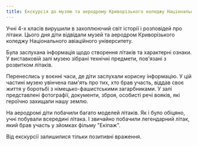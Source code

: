 ```yaml
---
title: Екскурсія до музею та аеродрому Криворізького коледжу Національного авіаційного університету
---
```


Учні 4-х класів вирушили в захоплюючий світ історії і розповідей про літаки. Цього дня діти відвідали музей та аеродром Криворізького коледжу Національного авіаційного університету.

Була заслухана інформація щодо створення літаків та характерні ознаки. У виставковій залі музею зібрані технічні предмети, пов'язані з розвитком літаків.

Перенеслись у воєнні часи, де діти заслухали корисну інформацію. У цій частині музею увінчена пам'ять про тих, хто брав участь, віддав своє життя у боротьбі з німецько-фашистськими загарбниками. У залі представлені фотографії, документи, зброя, особисті речі вояків, які героїчно захищали нашу землю.

На аеродромі діти побачили багато моделей літаків. Як і було обіцяно, учні побували всередині літака. І звичайно побачили легендарний літак, який брав участь у зйомках фільму "Екіпаж".

Від екскурсії залишилися тільки позитивні враження.

<slideshow id="_/72157666053059250" />
